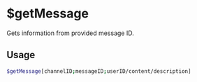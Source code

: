 # $getMessage

Gets information from provided message ID.

## Usage

```bash
$getMessage[channelID;messageID;userID/content/description]
```
